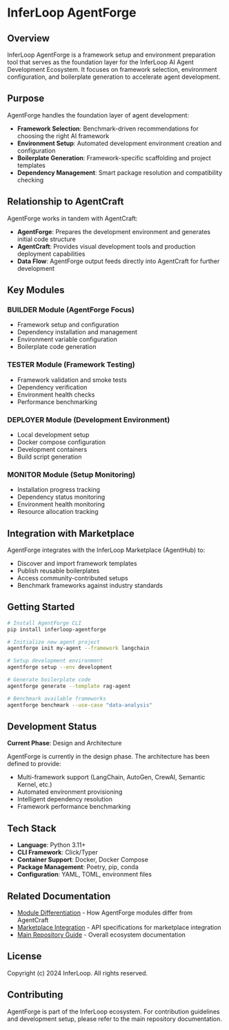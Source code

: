 # InferLoop AgentForge

## Overview

InferLoop AgentForge is a framework setup and environment preparation tool that serves as the foundation layer for the InferLoop AI Agent Development Ecosystem. It focuses on framework selection, environment configuration, and boilerplate generation to accelerate agent development.

## Purpose

AgentForge handles the foundation layer of agent development:
- **Framework Selection**: Benchmark-driven recommendations for choosing the right AI framework
- **Environment Setup**: Automated development environment creation and configuration
- **Boilerplate Generation**: Framework-specific scaffolding and project templates
- **Dependency Management**: Smart package resolution and compatibility checking

## Relationship to AgentCraft

AgentForge works in tandem with AgentCraft:
- **AgentForge**: Prepares the development environment and generates initial code structure
- **AgentCraft**: Provides visual development tools and production deployment capabilities
- **Data Flow**: AgentForge output feeds directly into AgentCraft for further development

## Key Modules

### BUILDER Module (AgentForge Focus)
- Framework setup and configuration
- Dependency installation and management
- Environment variable configuration
- Boilerplate code generation

### TESTER Module (Framework Testing)
- Framework validation and smoke tests
- Dependency verification
- Environment health checks
- Performance benchmarking

### DEPLOYER Module (Development Environment)
- Local development setup
- Docker compose configuration
- Development containers
- Build script generation

### MONITOR Module (Setup Monitoring)
- Installation progress tracking
- Dependency status monitoring
- Environment health monitoring
- Resource allocation tracking

## Integration with Marketplace

AgentForge integrates with the InferLoop Marketplace (AgentHub) to:
- Discover and import framework templates
- Publish reusable boilerplates
- Access community-contributed setups
- Benchmark frameworks against industry standards

## Getting Started

```bash
# Install AgentForge CLI
pip install inferloop-agentforge

# Initialize new agent project
agentforge init my-agent --framework langchain

# Setup development environment
agentforge setup --env development

# Generate boilerplate code
agentforge generate --template rag-agent

# Benchmark available frameworks
agentforge benchmark --use-case "data-analysis"
```

## Development Status

**Current Phase**: Design and Architecture

AgentForge is currently in the design phase. The architecture has been defined to provide:
- Multi-framework support (LangChain, AutoGen, CrewAI, Semantic Kernel, etc.)
- Automated environment provisioning
- Intelligent dependency resolution
- Framework performance benchmarking

## Tech Stack

- **Language**: Python 3.11+
- **CLI Framework**: Click/Typer
- **Container Support**: Docker, Docker Compose
- **Package Management**: Poetry, pip, conda
- **Configuration**: YAML, TOML, environment files

## Related Documentation

- [Module Differentiation](../MODULE_PRODUCT_MAPPING.md) - How AgentForge modules differ from AgentCraft
- [Marketplace Integration](../MARKETPLACE_API_INTEGRATION.md) - API specifications for marketplace integration
- [Main Repository Guide](../CLAUDE.md) - Overall ecosystem documentation

## License

Copyright (c) 2024 InferLoop. All rights reserved.

## Contributing

AgentForge is part of the InferLoop ecosystem. For contribution guidelines and development setup, please refer to the main repository documentation.